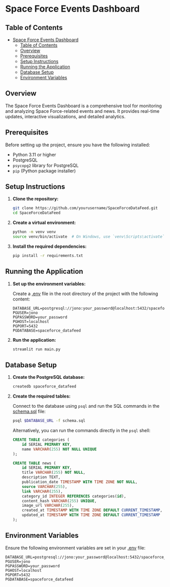 # Space Force Events Dashboard

## Table of Contents

- [Space Force Events Dashboard](#space-force-events-dashboard)
  - [Table of Contents](#table-of-contents)
  - [Overview](#overview)
  - [Prerequisites](#prerequisites)
  - [Setup Instructions](#setup-instructions)
  - [Running the Application](#running-the-application)
  - [Database Setup](#database-setup)
  - [Environment Variables](#environment-variables)

## Overview

The Space Force Events Dashboard is a comprehensive tool for monitoring and analyzing Space Force-related events and news. It provides real-time updates, interactive visualizations, and detailed analytics.

## Prerequisites

Before setting up the project, ensure you have the following installed:

- Python 3.11 or higher
- PostgreSQL
- `psycopg2` library for PostgreSQL
- `pip` (Python package installer)

## Setup Instructions

1. **Clone the repository:**

    ```sh
    git clone https://github.com/yourusername/SpaceForceDataFeed.git
    cd SpaceForceDataFeed
    ```

2. **Create a virtual environment:**

    ```sh
    python -m venv venv
    source venv/bin/activate  # On Windows, use `venv\Scripts\activate`
    ```

3. **Install the required dependencies:**

    ```sh
    pip install -r requirements.txt
    ```

## Running the Application

1. **Set up the environment variables:**

    Create a [.env](http://_vscodecontentref_/1) file in the root directory of the project with the following content:

    ```properties
    DATABASE_URL=postgresql://jono:your_password@localhost:5432/spaceforce_datafeed
    PGUSER=jono
    PGPASSWORD=your_password
    PGHOST=localhost
    PGPORT=5432
    PGDATABASE=spaceforce_datafeed
    ```

2. **Run the application:**

    ```sh
    streamlit run main.py
    ```

## Database Setup

1. **Create the PostgreSQL database:**

    ```sh
    createdb spaceforce_datafeed
    ```

2. **Create the required tables:**

    Connect to the database using `psql` and run the SQL commands in the [schema.sql](http://_vscodecontentref_/2) file:

    ```sh
    psql $DATABASE_URL -f schema.sql
    ```

    Alternatively, you can run the commands directly in the `psql` shell:

    ```sql
    CREATE TABLE categories (
        id SERIAL PRIMARY KEY,
        name VARCHAR(255) NOT NULL UNIQUE
    );

    CREATE TABLE news (
        id SERIAL PRIMARY KEY,
        title VARCHAR(255) NOT NULL,
        description TEXT,
        publication_date TIMESTAMP WITH TIME ZONE NOT NULL,
        source VARCHAR(255),
        link VARCHAR(255),
        category_id INTEGER REFERENCES categories(id),
        content_hash VARCHAR(255) UNIQUE,
        image_url VARCHAR(255),
        created_at TIMESTAMP WITH TIME ZONE DEFAULT CURRENT_TIMESTAMP,
        updated_at TIMESTAMP WITH TIME ZONE DEFAULT CURRENT_TIMESTAMP
    );
    ```

## Environment Variables

Ensure the following environment variables are set in your [.env](http://_vscodecontentref_/3) file:

```properties
DATABASE_URL=postgresql://jono:your_password@localhost:5432/spaceforce_datafeed
PGUSER=jono
PGPASSWORD=your_password
PGHOST=localhost
PGPORT=5432
PGDATABASE=spaceforce_datafeed